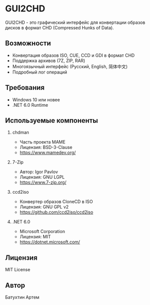 # GUI2CHD

GUI2CHD - это графический интерфейс для конвертации образов дисков в формат CHD (Compressed Hunks of Data).

## Возможности

- Конвертация образов ISO, CUE, CCD и GDI в формат CHD
- Поддержка архивов (7Z, ZIP, RAR)
- Многоязычный интерфейс (Русский, English, 简体中文)
- Подробный лог операций

## Требования

- Windows 10 или новее
- .NET 6.0 Runtime

## Используемые компоненты

1. chdman
   - Часть проекта MAME
   - Лицензия: BSD-3-Clause
   - https://www.mamedev.org/

2. 7-Zip
   - Автор: Igor Pavlov
   - Лицензия: GNU LGPL
   - https://www.7-zip.org/

3. ccd2iso
   - Конвертер образов CloneCD в ISO
   - Лицензия: GNU GPL v2
   - https://github.com/ccd2iso/ccd2iso

4. .NET 6.0
   - Microsoft Corporation
   - Лицензия: MIT
   - https://dotnet.microsoft.com/

## Лицензия

MIT License

## Автор

Батухтин Артем 

